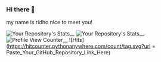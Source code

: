 ### Hi there 👋

my name is ridho
nice to meet you!

![Your Repository's Stats](https://github-readme-stats.vercel.app/api?username=ridhotamma&show_icons=true)__
![Your Repository's Stats](https://github-readme-stats.vercel.app/api/top-langs/?username=ridhotamma&theme=blue-green)__
![Profile View Counter](https://komarev.com/ghpvc/?username=Your_GitHub_Username)__
![Hits](https://hitcounter.pythonanywhere.com/count/tag.svg?url = Paste_Your_GitHub_Repository_Link_Here)
